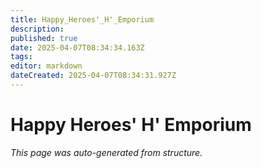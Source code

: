 ```yaml
---
title: Happy_Heroes'_H'_Emporium
description: 
published: true
date: 2025-04-07T08:34:34.163Z
tags: 
editor: markdown
dateCreated: 2025-04-07T08:34:31.927Z
---
```


# Happy Heroes' H' Emporium

*This page was auto-generated from structure.*
